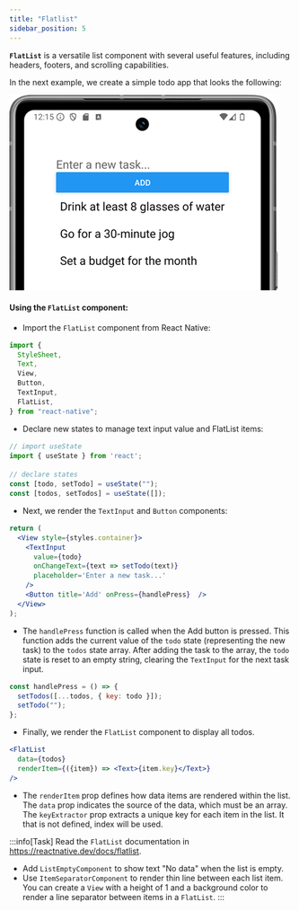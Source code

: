```yaml
---
title: "Flatlist"
sidebar_position: 5
---
```

**`FlatList`** is a versatile list component with several useful features, including headers, footers, and scrolling capabilities.

In the next example, we create a simple todo app that looks the following:

![](img/flatlist.png)

#### Using the `FlatList` component:
- Import the `FlatList` component from React Native:
```js
import {
  StyleSheet,
  Text,
  View,
  Button,
  TextInput,
  FlatList,
} from "react-native";
```
- Declare new states to manage text input value and FlatList items:
```js
// import useState
import { useState } from 'react';

// declare states
const [todo, setTodo] = useState("");
const [todos, setTodos] = useState([]);
```
- Next, we render the `TextInput` and `Button` components:
```jsx
return (  
  <View style={styles.container}>
    <TextInput 
      value={todo}
      onChangeText={text => setTodo(text)}
      placeholder='Enter a new task...'
    />
    <Button title='Add' onPress={handlePress}  />
  </View>
);
```
- The `handlePress` function is called when the Add button is pressed. This function adds the current value of the `todo` state (representing the new task) to the `todos` state array. After adding the task to the array, the `todo` state is reset to an empty string, clearing the `TextInput` for the next task input.
```js
const handlePress = () => {
  setTodos([...todos, { key: todo }]);
  setTodo("");
};
```
- Finally, we render the `FlatList` component to display all todos.
```jsx
<FlatList 
  data={todos} 
  renderItem={({item}) => <Text>{item.key}</Text>} 
/>
```
- The `renderItem` prop defines how data items are rendered within the list. The `data` prop indicates the source of the data, which must be an array. The `keyExtractor` prop extracts a unique key for each item in the list. It that is not defined, index will be used.

:::info[Task]
Read the `FlatList` documentation in https://reactnative.dev/docs/flatlist. 
- Add `ListEmptyComponent` to show text "No data" when the list is empty.
- Use `ItemSeparatorComponent` to render thin line between each list item. You can create a `View` with a height of 1 and a background color to render a line separator between items in a `FlatList`.
:::



